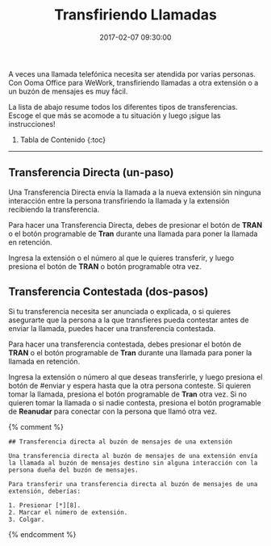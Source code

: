 ﻿---
layout: post
title:  Transfiriendo Llamadas
date:   2017-02-07 09:30:00
country: [Mexico]
language: [Spanish]
locale: [co-es]
category: [wework]
tags: [end-user-features, calling, wework]
---

A veces una llamada telefónica necesita ser atendida por varias personas. Con Ooma Office para WeWork, transfiriendo llamadas a otra extensión o a un buzón de mensajes es muy fácil.

La lista de abajo resume todos los diferentes tipos de transferencias. Escoge el que más se acomode a tu situación y luego ¡sigue las instrucciones!

1. Tabla de Contenido
{:toc}
* * *

## Transferencia Directa (un-paso)

Una Transferencia Directa envía la llamada a la nueva extensión sin ninguna interacción entre la persona transfiriendo la llamada y la extensión recibiendo la transferencia.

Para hacer una Transferencia Directa, debes de presionar el botón de **TRAN** o el botón programable de **Tran** durante una llamada para poner la llamada en retención.

Ingresa la extensión o el número al que le quieres transferir, y luego presiona el botón de **TRAN** o botón programable otra vez.

## Transferencia Contestada (dos-pasos)

Si tu transferencia necesita ser anunciada o explicada, o si quieres asegurarte que la persona a la que transfieres pueda contestar antes de enviar la llamada, puedes hacer una transferencia contestada.

Para hacer una transferencia contestada, debes presionar el botón de **TRAN** o el botón programable de **Tran** durante una llamada para poner la llamada en retención.

Ingresa la extensión o número al que deseas transferirle, y luego presiona el botón de #enviar y espera hasta que la otra persona conteste. Si quieren tomar la llamada, presiona el botón programable de **Tran** otra vez. Si no quieren tomar la llamada o si nadie contesta, presiona el botón programable de **Reanudar** para conectar con la persona que llamó otra vez.

{% comment %}

	## Transferencia directa al buzón de mensajes de una extensión

	Una transferencia directa al buzón de mensajes de una extensión envía la llamada al buzón de mensajes destino sin alguna interacción con la persona dueña del buzón de mensajes.

	Para transferir una transferencia directa al buzón de mensajes de una extensión, deberías:

	1. Presionar [*][8].
	2. Marcar el número de extensión.
	3. Colgar.
	
{% endcomment %}
